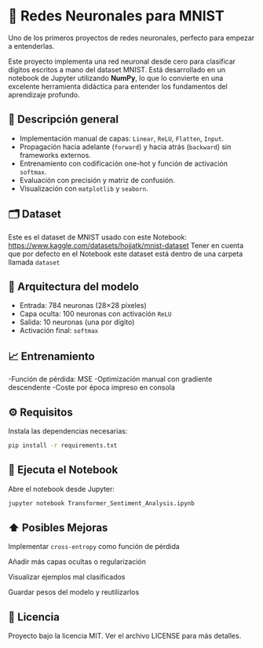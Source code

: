 # 🧠 Redes Neuronales para MNIST

Uno de los primeros proyectos de redes neuronales, perfecto para empezar a entenderlas.

Este proyecto implementa una red neuronal desde cero para clasificar dígitos escritos a mano del dataset MNIST. 
Está desarrollado en un notebook de Jupyter utilizando **NumPy**, lo que lo convierte en una excelente herramienta didáctica para entender los fundamentos del aprendizaje profundo.

## 📘 Descripción general

- Implementación manual de capas: `Linear`, `ReLU`, `Flatten`, `Input`.
- Propagación hacia adelante (`forward`) y hacia atrás (`backward`) sin frameworks externos.
- Entrenamiento con codificación one-hot y función de activación `softmax`.
- Evaluación con precisión y matriz de confusión.
- Visualización con `matplotlib` y `seaborn`.

## 🗂️ Dataset

Este es el dataset de MNIST usado con este Notebook: https://www.kaggle.com/datasets/hojjatk/mnist-dataset
Tener en cuenta que por defecto en el Notebook este dataset está dentro de una carpeta llamada ``dataset``

## 🧠 Arquitectura del modelo

- Entrada: 784 neuronas (28×28 píxeles)
- Capa oculta: 100 neuronas con activación ``ReLU``
- Salida: 10 neuronas (una por dígito)
- Activación final: ``softmax``

## 📈 Entrenamiento

-Función de pérdida: MSE 
-Optimización manual con gradiente descendente
-Coste por época impreso en consola

## ⚙️ Requisitos

Instala las dependencias necesarias:
```bash
pip install -r requirements.txt
```

## 📓 Ejecuta el Notebook
Abre el notebook desde Jupyter:
```bash
jupyter notebook Transformer_Sentiment_Analysis.ipynb
```

## ⬆️ Posibles Mejoras
Implementar ``cross-entropy`` como función de pérdida

Añadir más capas ocultas o regularización

Visualizar ejemplos mal clasificados

Guardar pesos del modelo y reutilizarlos

## 📄 Licencia

Proyecto bajo la licencia MIT. Ver el archivo LICENSE para más detalles.
